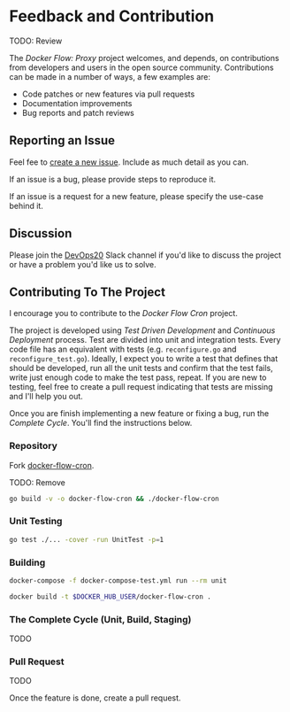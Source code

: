 # Feedback and Contribution

TODO: Review

The *Docker Flow: Proxy* project welcomes, and depends, on contributions from developers and users in the open source community. Contributions can be made in a number of ways, a few examples are:

* Code patches or new features via pull requests
* Documentation improvements
* Bug reports and patch reviews

## Reporting an Issue

Feel fee to [create a new issue](https://github.com/vfarcic/docker-flow-cron/issues). Include as much detail as you can.

If an issue is a bug, please provide steps to reproduce it.

If an issue is a request for a new feature, please specify the use-case behind it.

## Discussion

Please join the [DevOps20](http://slack.devops20toolkit.com/) Slack channel if you'd like to discuss the project or have a problem you'd like us to solve.

## Contributing To The Project

I encourage you to contribute to the *Docker Flow Cron* project.

The project is developed using *Test Driven Development* and *Continuous Deployment* process. Test are divided into unit and integration tests. Every code file has an equivalent with tests (e.g. `reconfigure.go` and `reconfigure_test.go`). Ideally, I expect you to write a test that defines that should be developed, run all the unit tests and confirm that the test fails, write just enough code to make the test pass, repeat. If you are new to testing, feel free to create a pull request indicating that tests are missing and I'll help you out.

Once you are finish implementing a new feature or fixing a bug, run the *Complete Cycle*. You'll find the instructions below.

### Repository

Fork [docker-flow-cron](https://github.com/vfarcic/docker-flow-cron).

TODO: Remove

```bash
go build -v -o docker-flow-cron && ./docker-flow-cron
```

### Unit Testing

```bash
go test ./... -cover -run UnitTest -p=1
```

### Building

```bash
docker-compose -f docker-compose-test.yml run --rm unit

docker build -t $DOCKER_HUB_USER/docker-flow-cron .
```

### The Complete Cycle (Unit, Build, Staging)

TODO

### Pull Request

TODO

Once the feature is done, create a pull request.